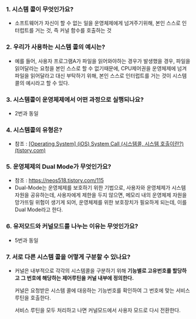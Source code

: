 ### 1. 시스템 콜이 무엇인가요?
- 소프트웨어가 자신이 할 수 없는 일을 운영체제에게 넘겨주기위해, 본인 스스로 인터럽트를 거는 것, 즉 커널 함수를 호출하는 것
### 2. 우리가 사용하는 시스템 콜의 예시는?
- 예를 들어, 사용자 프로그램A가 파일을 읽어와야하는 경우가 발생했을 경우, 파일을 읽어달라는 요청을 본인 스스로 할 수 없기때문에, CPU제어권을 운영체제에 넘겨 파일을 읽어달라고 대신 부탁하기 위해, 본인 스스로 인터럽트를 거는 것이 시스템 콜의 예시라고 할 수 있다.
### 3. 시스템콜이 운영체제에서 어떤 과정으로 실행되나요?
- 2번과 동일
### 4. 시스템콜의 유형은?
- 참조 : [[Operating System] (iOS) System Call (시스템콜, 시스템 호출이란?) (tistory.com)](https://didu-story.tistory.com/311)
### 5. 운영체제의 Dual Mode가 무엇인가요?
- 참조 : https://neos518.tistory.com/115
- Dual-Mode는 운영체제를 보호하기 위한 기법으로, 사용자와 운영체제가 시스템 자원을 공유하는데, 사용자에게 제한을 두지 않으면, 메모리 내의 운영체제 자원을 망가뜨릴 위험이 생기게 되어, 운영체제를 위한 보호장치가 필요하게 되는데, 이를 Dual Mode라고 한다.

### 6. 유저모드와 커널모드를 나누는 이유는 무엇인가요?
- 5번과 동일
### 7. 서로 다른 시스템 콜을 어떻게 구분할 수 있나요?
- 커널은 내부적으로 각각의 시스템콜을 구분하기 위해 **기능별로 고유번호를 할당하고 그 번호에 해당하는 제어루틴을 커널 내부에 정의한다.**

   커널은 요청받은 시스템 콜에 대응하는 기능번호를 확인하여 그 번호에 맞는 서비스 루틴을 호출한다.

   서비스 루틴을 모두 처리하고 나면 커널모드에서 사용자 모드로 다시 전환한다.
